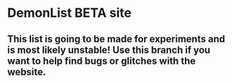 # DemonList BETA site
## This list is going to be made for experiments and is most likely unstable! Use this branch if you want to help find bugs or glitches with the website.

